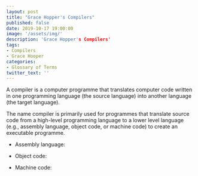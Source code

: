 ```yaml
---
layout: post
title: "Grace Hopper's Compilers"
published: false
date: 2019-10-17 19:00:00
image: '/assets/img/'
description: 'Grace Hopper's Compilers'
tags:  
- Compilers
- Grace Hooper
categories:
- Glossary of Terms
twitter_text: ''
---
```


A compiler is a computer programme that translates computer code written in one programming language (the source language) into another language (the target language). 

The name compiler is primarily used for programmes that translate source code from a high-level programming language to a lower level language (e.g., assembly language, object code, or machine code) to create an executable programme.

- Assembly language:

- Object code:

- Machine code:  
